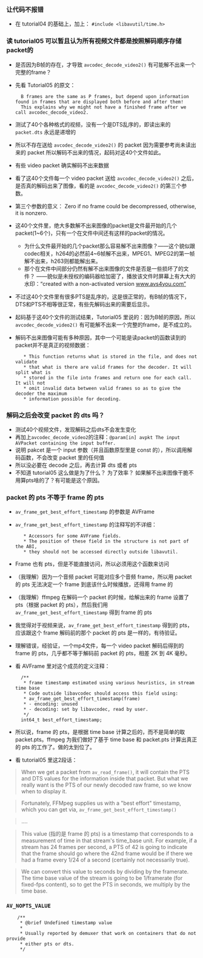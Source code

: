###  让代码不报错
* 在 tutorial04 的基础上，加上： `#include <libavutil/time.h>`

### 读 tutorial05 可以暂且认为所有视频文件都是按照解码顺序存储packet的

* 是否因为B帧的存在，才导致 `avcodec_decode_video2()` 有可能解不出来一个完整的frame？
* 先看 Tutorial05 的原文：

		B frames are the same as P frames, but depend upon information found in frames that are displayed both before and after them! 
		This explains why we might not have a finished frame after we call avcodec_decode_video2.

* 测试了40个各种格式的视频，没有一个是DTS乱序的，即读出来的 `packet.dts` 永远是递增的
* 所以不存在送给 `avcodec_decode_video2()` 的 packet 因为需要参考尚未读出来的 packet 所以解码不出来的情况，起码对这40个文件如此。
* 有些 video packet 确实解码不出来数据
* 看了这40个文件每一个 video packet 送给 `avcodec_decode_video2()` 之后，是否真的解码出来了图像，看的是 `avcodec_decode_video2()` 的第三个参数。
* 第三个参数的意义： Zero if no frame could be decompressed, otherwise, it is nonzero.
* 这40个文件里，绝大多数解不出来图像的packet是文件最开始的几个packet(1~6个)，只有一个在文件中间还有这样的packet的情况。
	* 为什么文件最开始的几个packet那么容易解不出来图像？——这个貌似跟codec相关，h264的必然前4~6帧解不出来，MPEG1、MPEG2的第一帧解不出来，h263则都能解出来。
	* 那个在文件中间部分仍然有解不出来图像的文件是否是一些损坏了的文件？ ——貌似是未授权的编码器给加密了，播放该文件时屏幕上有大大的水印：“created with a non-activated version www.avs4you.com”
* 不过这40个文件里有很多PTS是乱序的，这是很正常的，有B帧的情况下，DTS和PTS不相等很正常，有些先解码出来的需要后显示。
* 起码基于这40个文件的测试结果，Tutorial05 里说的：因为B帧的原因，所以 `avcodec_decode_video2()` 有可能解不出来一个完整的frame，是不成立的。
* 解码不出来图像可能有多种原因，其中一个可能是读packet的函数读到的packet并不是真正的视频数据：

		 * This function returns what is stored in the file, and does not validate
		 * that what is there are valid frames for the decoder. It will split what is
		 * stored in the file into frames and return one for each call. It will not
		 * omit invalid data between valid frames so as to give the decoder the maximum
		 * information possible for decoding.

### 解码之后会改变 packet 的 dts 吗？
* 测试40个视频文件，发现解码之后dts不会发生变化
* 再加上`avcodec_decode_video2`的注释：`@param[in] avpkt The input AVPacket containing the input buffer.`
* 说明 pakcet 是一个 input 参数（并且函数原型里是 const 的），所以调用解码函数，不会改变 packet 里的任何值
* 所以没必要在 decode 之后，再去计算 dts 或者 pts
* 不知道 tutorial05 这么做是为了什么？ 为了效率？ 如果解不出来图像干脆不用算pts啥的了？有可能是这个原因。

### packet 的 pts 不等于 frame 的 pts
* `av_frame_get_best_effort_timestamp` 的参数是 AVFrame
* `av_frame_get_best_effort_timestamp` 的注释写的不详细：

		 * Accessors for some AVFrame fields.
		 * The position of these field in the structure is not part of the ABI,
		 * they should not be accessed directly outside libavutil.

* Frame 也有 pts，但是不能直接访问，所以必须用这个函数来访问
* （我理解）因为一个音频 packet 可能对应多个音频 frame，所以用 packet 的 pts 无法决定一个 frame 到底该什么时候播放，还得用 frame 的
* （我理解）ffmpeg 在解码一个 packet 的时候，给解出来的 frame 设置了 pts（根据 packet 的 pts），然后我们用 `av_frame_get_best_effort_timestamp`  得到 frame 的 pts
* 我觉得对于视频来说，`av_frame_get_best_effort_timestamp` 得到的 pts，应该跟这个 frame 解码前的那个 packet 的 pts 是一样的，有待验证。
* 理解错误，经验证，一个mp4文件，每一个 video packet 解码后得到的 frame 的 pts，几乎都不等于解码前 packet 的 pts，相差 2K 到 4K 毫秒。
* 看 AVFrame 里对这个成员的定义注释：

	    /**
	     * frame timestamp estimated using various heuristics, in stream time base
	     * Code outside libavcodec should access this field using:
	     * av_frame_get_best_effort_timestamp(frame)
	     * - encoding: unused
	     * - decoding: set by libavcodec, read by user.
	     */
	    int64_t best_effort_timestamp;

* 所以说，frame 的 pts，是根据 time base 计算之后的，而不是简单的取 packet.pts。ffmpeg 为我们做好了基于 time base 和 packet.pts 计算出真正的 pts 的工作了。做的太到位了。
* 看 tutorial05 里这2段话：

>When we get a packet from `av_read_frame()`, it will contain the PTS and DTS values for the information inside that packet. But what we really want is the PTS of our newly decoded raw frame, so we know when to display it.

>Fortunately, FFMpeg supplies us with a "best effort" timestamp, which you can get via, `av_frame_get_best_effort_timestamp()`

>....

>This value (指的是 frame 的 pts) is a timestamp that corresponds to a measurement of time in that stream's time_base unit. For example, if a stream has 24 frames per second, a PTS of 42 is going to indicate that the frame should go where the 42nd frame would be if there we had a frame every 1/24 of a second (certainly not necessarily true).

>We can convert this value to seconds by dividing by the framerate. The time base value of the stream is going to be 1/framerate (for fixed-fps content), so to get the PTS in seconds, we multiply by the time base.

### `AV_NOPTS_VALUE`

		/**
		 * @brief Undefined timestamp value
		 *
		 * Usually reported by demuxer that work on containers that do not provide
		 * either pts or dts.
		 */